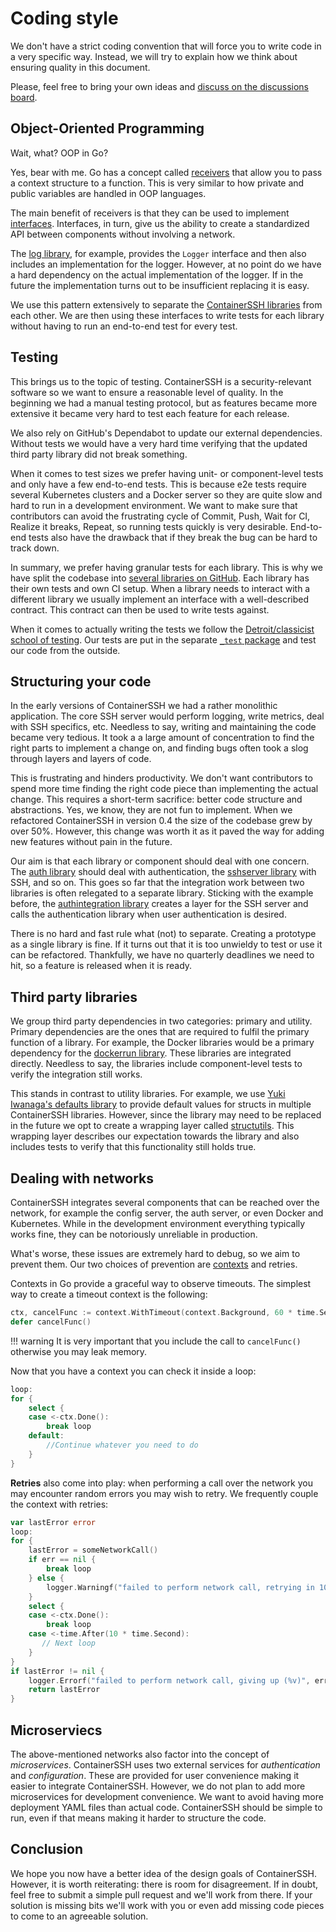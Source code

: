 # Coding style

We don't have a strict coding convention that will force you to write code in a very specific way. Instead, we will try to explain how we think about ensuring quality in this document.

Please, feel free to bring your own ideas and [discuss on the discussions board](https://github.com/ContainerSSH/ContainerSSH/discussions).

## Object-Oriented Programming

Wait, what? OOP in Go?

Yes, bear with me. Go has a concept called [receivers](https://gobyexample.com/methods) that allow you to pass a context structure to a function. This is very similar to how private and public variables are handled in OOP languages.

The main benefit of receivers is that they can be used to implement [interfaces](https://gobyexample.com/interfaces). Interfaces, in turn, give us the ability to create a standardized API between components without involving a network.
 
The [log library](https://github.com/containerssh/log/), for example, provides the `Logger` interface and then also includes an implementation for the logger. However, at no point do we have a hard dependency on the actual implementation of the logger. If in the future the implementation turns out to be insufficient replacing it is easy.

We use this pattern extensively to separate the [ContainerSSH libraries](https://github.com/containerssh/) from each other. We are then using these interfaces to write tests for each library without having to run an end-to-end test for every test.

## Testing

This brings us to the topic of testing. ContainerSSH is a security-relevant software so we want to ensure a reasonable level of quality. In the beginning we had a manual testing protocol, but as features became more extensive it became very hard to test each feature for each release.

We also rely on GitHub's Dependabot to update our external dependencies. Without tests we would have a very hard time verifying that the updated third party library did not break something.

When it comes to test sizes we prefer having unit- or component-level tests and only have a few end-to-end tests. This is because e2e tests require several Kubernetes clusters and a Docker server so they are quite slow and hard to run in a development environment. We want to make sure that contributors can avoid the frustrating cycle of Commit, Push, Wait for CI, Realize it breaks, Repeat, so running tests quickly is very desirable. End-to-end tests also have the drawback that if they break the bug can be hard to track down.

In summary, we prefer having granular tests for each library. This is why we have split the codebase into [several libraries on GitHub](https://github.com/containerssh/). Each library has their own tests and own CI setup. When a library needs to interact with a different library we usually implement an interface with a well-described contract. This contract can then be used to write tests against.

When it comes to actually writing the tests we follow the [Detroit/classicist school of testing](https://medium.com/dev-genius/detroit-and-london-schools-of-test-driven-development-3d2f8dca71e5). Our tests are put in the separate [`_test` package](https://gobyexample.com/testing) and test our code from the outside.

## Structuring your code

In the early versions of ContainerSSH we had a rather monolithic application. The core SSH server would perform logging, write metrics, deal with SSH specifics, etc. Needless to say, writing and maintaining the code became very tedious. It took a a large amount of concentration to find the right parts to implement a change on, and finding bugs often took a slog through layers and layers of code.

This is frustrating and hinders productivity. We don't want contributors to spend more time finding the right code piece than implementing the actual change. This requires a short-term sacrifice: better code structure and abstractions. Yes, we know, they are not fun to implement. When we refactored ContainerSSH in version 0.4 the size of the codebase grew by over 50%. However, this change was worth it as it paved the way for adding new features without pain in the future.

Our aim is that each library or component should deal with one concern. The [auth library](https://github.com/containerssh/auth) should deal with authentication, the [sshserver library](https://github.com/containerssh/sshserver) with SSH, and so on. This goes so far that the integration work between two libraries is often relegated to a separate library. Sticking with the example before, the [authintegration library](https://github.com/containerssh/authintegration) creates a layer for the SSH server and calls the authentication library when user authentication is desired.

There is no hard and fast rule what (not) to separate. Creating a prototype as a single library is fine. If it turns out that it is too unwieldy to test or use it can be refactored. Thankfully, we have no quarterly deadlines we need to hit, so a feature is released when it is ready.  

## Third party libraries

We group third party dependencies in two categories: primary and utility. Primary dependencies are the ones that are required to fulfil the primary function of a library. For example, the Docker libraries would be a primary dependency for the [dockerrun library](https://github.com/containerssh/dockerrun). These libraries are integrated directly. Needless to say, the libraries include component-level tests to verify the integration still works.

This stands in contrast to utility libraries. For example, we use [Yuki Iwanaga's defaults library](github.com/creasty/defaults) to provide default values for structs in multiple ContainerSSH libraries. However, since the library may need to be replaced in the future we opt to create a wrapping layer called [structutils](https://github.com/ContainerSSH/structutils). This wrapping layer describes our expectation towards the library and also includes tests to verify  that this functionality still holds true.

## Dealing with networks

ContainerSSH integrates several components that can be reached over the network, for example the config server, the auth server, or even Docker and Kubernetes. While in the development environment everything typically works fine, they can be notoriously unreliable in production. 

What's worse, these issues are extremely hard to debug, so we aim to prevent them. Our two choices of prevention are [contexts](https://gobyexample.com/context) and retries.

Contexts in Go provide a graceful way to observe timeouts. The simplest way to create a timeout context is the following:

```go
ctx, cancelFunc := context.WithTimeout(context.Background, 60 * time.Second)
defer cancelFunc()
```

!!! warning
    It is very important that you include the call to `cancelFunc()` otherwise you may leak memory.

Now that you have a context you can check it inside a loop:

```go
loop:
for {
    select {
    case <-ctx.Done():
        break loop
    default:
        //Continue whatever you need to do
    }
}
```

**Retries** also come into play: when performing a call over the network you may encounter random errors you may wish to retry. We frequently couple the context with retries:

```go
var lastError error
loop:
for {
    lastError = someNetworkCall()
    if err == nil {
        break loop
    } else {
        logger.Warningf("failed to perform network call, retrying in 10 seconds (%v)", lastError)
    }
    select {
    case <-ctx.Done():
        break loop
    case <-time.After(10 * time.Second):
       // Next loop
    }
}
if lastError != nil {
    logger.Errorf("failed to perform network call, giving up (%v)", err)
    return lastError
}
```

## Microserviecs

The above-mentioned networks also factor into the concept of *microservices*. ContainerSSH uses two external services for *authentication* and *configuration*. These are provided for user convenience making it easier to integrate ContainerSSH. However, we do not plan to add more microservices for development convenience. We want to avoid having more deployment YAML files than actual code. ContainerSSH should be simple to run, even if that means making it harder to structure the code.

## Conclusion

We hope you now have a better idea of the design goals of ContainerSSH. However, it is worth reiterating: there is room for disagreement. If in doubt, feel free to submit a simple pull request and we'll work from there. If your solution is missing bits we'll work with you or even add missing code pieces to come to an agreeable solution.